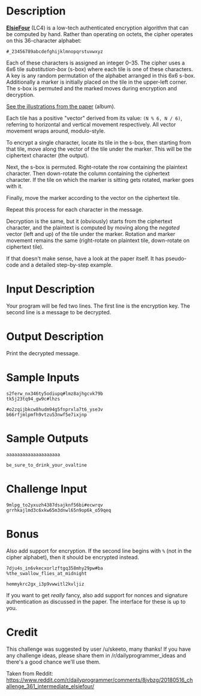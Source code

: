 # Description

[**ElsieFour**](https://eprint.iacr.org/2017/339.pdf) (LC4) is a
low-tech authenticated encryption algorithm that can be computed by
hand. Rather than operating on octets, the cipher operates on this
36-character alphabet:

    #_23456789abcdefghijklmnopqrstuvwxyz

Each of these characters is assigned an integer 0–35. The cipher uses a
6x6 tile *substitution-box* (s-box) where each tile is one of these
characters. A key is any random permutation of the alphabet arranged in
this 6x6 s-box. Additionally a marker is initially placed on the tile in
the upper-left corner. The s-box is permuted and the marked moves during
encryption and decryption.

[See the illustrations from the paper](https://imgur.com/a/rYegtZn) (album).

Each tile has a positive "vector" derived from its value: `(N % 6, N /
6)`, referring to horizontal and vertical movement respectively. All
vector movement wraps around, modulo-style.

To encrypt a single character, locate its tile in the s-box, then
starting from that tile, move along the vector of the tile under the
marker. This will be the ciphertext character (the output).

Next, the s-box is permuted. Right-rotate the row containing the
plaintext character. Then down-rotate the column containing the
ciphertext character. If the tile on which the marker is sitting gets
rotated, marker goes with it.

Finally, move the marker according to the vector on the ciphertext tile.

Repeat this process for each character in the message.

Decryption is the same, but it (obviously) starts from the ciphertext
character, and the plaintext is computed by moving along the *negated*
vector (left and up) of the tile under the marker. Rotation and marker
movement remains the same (right-rotate on plaintext tile, down-rotate
on ciphertext tile).

If that doesn't make sense, have a look at the paper itself. It has
pseudo-code and a detailed step-by-step example.

# Input Description

Your program will be fed two lines. The first line is the encryption
key. The second line is a message to be decrypted.

# Output Description

Print the decrypted message.

# Sample Inputs

    s2ferw_nx346ty5odiupq#lmz8ajhgcvk79b
    tk5j23tq94_gw9c#lhzs

    #o2zqijbkcw8hudm94g5fnprxla7t6_yse3v
    b66rfjmlpmfh9vtzu53nwf5e7ixjnp

# Sample Outputs

    aaaaaaaaaaaaaaaaaaaa

    be_sure_to_drink_your_ovaltine

# Challenge Input

    9mlpg_to2yxuzh4387dsajknf56bi#ecwrqv
    grrhkajlmd3c6xkw65m3dnwl65n9op6k_o59qeq

# Bonus

Also add support for encryption. If the second line begins with `%` (not
in the cipher alphabet), then it should be encrypted instead.

    7dju4s_in6vkecxorlzftgq358mhy29pw#ba
    %the_swallow_flies_at_midnight

    hemmykrc2gx_i3p9vwwitl2kvljiz

If you want to get *really* fancy, also add support for nonces and
signature authentication as discussed in the paper. The interface for
these is up to you.

# Credit

This challenge was suggested by user /u/skeeto, many thanks! If you have any challenge ideas, please share them in /r/dailyprogrammer_ideas and there's a good chance we'll use them.

Taken from Reddit: https://www.reddit.com/r/dailyprogrammer/comments/8jvbzg/20180516_challenge_361_intermediate_elsiefour/